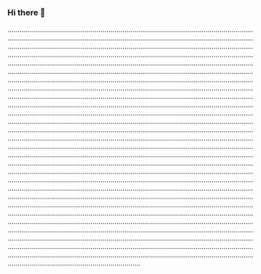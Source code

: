 ### Hi there 👋

...................................................................................................................................................................................................................................................................................................................................................................................................................................................................................................................................................................................................................................................................................................................................................................................................................................................................................................................................................................................................................................................................................................................................................................................................................................................................................................................................................................................................................................................................................................................................................................................................................................................................................................................................................................................................................................................................................................................................................................................................................................................................................................................................................................................................................................................................................................................................................................................................................................................................................................................................................................................................................................................................................................................................................................................................................................................................................................................................................................................................................................................................................................................................................................................................................................................................................................................................................................................................................................................................................................................................................................................................................................................................................